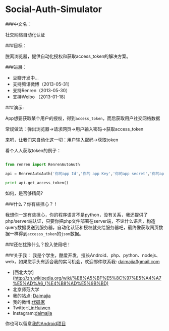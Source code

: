 Social-Auth-Simulator
===============

###中文名：

社交网络自动化认证

###目标：

脱离浏览器，提供自动化授权和获取access_token的解决方案。

###进展：

* 豆瓣开发中...
*	支持腾讯微博（2013-05-31）
*	支持Renren（2013-05-30）
*	支持Weibo （2013-01-18）

###演示:

App想要获取某个用户的授权，得到`access_token`，而后获取用户社交网络数据

常规做法：弹出浏览器->请求网页->用户输入密码->获取access_token

来吧，让我们来自动化这一切：用户输入密码->获取token

看个人人获取token的例子：

```python

from renren import RenrenAutoAuth

api = RenrenAutoAuth('你的app Id','你的 app Key','你的app secret','你的app redirect uri','人人账号','人人密码')

print api.get_access_token()

```

如何，是否够精简?

###什么？你有些担心？！

我想你一定有些担心，你的程序语言不是python，没有关系，我还提供了php/server端认证，只要你把php文件部署在server端，不论什么语言，构造query数据发送到服务器，自动化认证和授权就交给服务器吧，最终像获取网页数据一样得到`accesss_token`的`json`数据。


###还在犹豫什么？投入使用吧！

###关于我：
我是个学生，酷爱开发，擅长Android、php、python、nodejs、web，如果您手头有适合我的实习机会，欢迎邮件联系我:  [daimajia#gmail.com](mailto:daimajia@gmail.com)

*	[西北大学](http://zh.wikipedia.org/wiki/%E8%A5%BF%E5%8C%97%E5%A4%A7%E5%AD%A6_(%E4%B8%AD%E5%9B%BD)
*	北京师范大学
*	我的站点: [Daimajia](http://www.zhan-dui.com)
*	我的微博:[代码家](http://weibo.com/daimajia)
*	Twitter:[LinHuiwen](http://twitter.com/LinHuiwen)
*	Instagram:[daimajia](http://instagram.com/daimajia)

你也可以留意[我的Android项目](https://github.com/xuanqinanhai/little-bear-dictionary)








